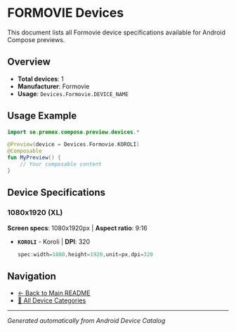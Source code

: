 # FORMOVIE Devices

This document lists all Formovie device specifications available for Android Compose previews.

## Overview

- **Total devices**: 1
- **Manufacturer**: Formovie
- **Usage**: `Devices.Formovie.DEVICE_NAME`

## Usage Example

```kotlin
import se.premex.compose.preview.devices.*

@Preview(device = Devices.Formovie.KOROLI)
@Composable
fun MyPreview() {
    // Your composable content
}
```

## Device Specifications

### 1080x1920 (XL)

**Screen specs**: 1080x1920px | **Aspect ratio**: 9:16

- **`KOROLI`** - Koroli | **DPI**: 320
  ```kotlin
  spec:width=1080,height=1920,unit=px,dpi=320
  ```

## Navigation

- [← Back to Main README](../../README.md)
- [📱 All Device Categories](../README.md)

---
*Generated automatically from Android Device Catalog*
